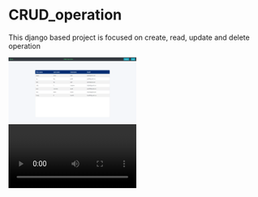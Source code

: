 # CRUD_operation
This django based project is focused on create, read, update and delete operation

<img src="CRUD_pic/pic1.PNG" width=50%>
<video width=50%><source src="pexels-gabby-k-5839050.mp4" type="video/mp4"></video>
